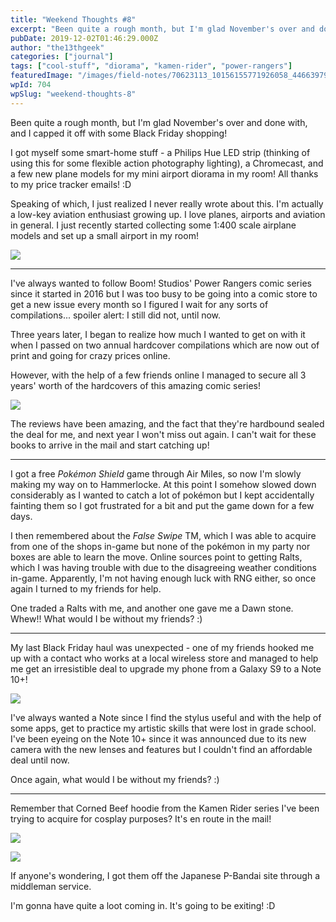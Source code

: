 ```yaml
---
title: "Weekend Thoughts #8"
excerpt: "Been quite a rough month, but I'm glad November's over and done with, and I capped it off with some Black Friday shopping! I got myself some smart-home stuff -…"
pubDate: 2019-12-02T01:46:29.000Z
author: "the13thgeek"
categories: ["journal"]
tags: ["cool-stuff", "diorama", "kamen-rider", "power-rangers"]
featuredImage: "/images/field-notes/70623113_10156155771926058_4466397986452144128_o.jpg"
wpId: 704
wpSlug: "weekend-thoughts-8"
---
```


Been quite a rough month, but I'm glad November's over and done with, and I capped it off with some Black Friday shopping!

I got myself some smart-home stuff - a Philips Hue LED strip (thinking of using this for some flexible action photography lighting), a Chromecast, and a few new plane models for my mini airport diorama in my room! All thanks to my price tracker emails! :D

Speaking of which, I just realized I never really wrote about this. I'm actually a low-key aviation enthusiast growing up. I love planes, airports and aviation in general. I just recently started collecting some 1:400 scale airplane models and set up a small airport in my room!

![](/images/field-notes/70623113_10156155771926058_4466397986452144128_o.jpg)

* * *

I've always wanted to follow Boom! Studios' Power Rangers comic series since it started in 2016 but I was too busy to be going into a comic store to get a new issue every month so I figured I wait for any sorts of compilations... spoiler alert: I still did not, until now.

Three years later, I began to realize how much I wanted to get on with it when I passed on two annual hardcover compilations which are now out of print and going for crazy prices online.

However, with the help of a few friends online I managed to secure all 3 years' worth of the hardcovers of this amazing comic series!

![](/images/field-notes/mmprhc.jpg)

The reviews have been amazing, and the fact that they're hardbound sealed the deal for me, and next year I won't miss out again. I can't wait for these books to arrive in the mail and start catching up!

* * *

I got a free _Pokémon Shield_ game through Air Miles, so now I'm slowly making my way on to Hammerlocke. At this point I somehow slowed down considerably as I wanted to catch a lot of pokémon but I kept accidentally fainting them so I got frustrated for a bit and put the game down for a few days.

I then remembered about the _False Swipe_ TM, which I was able to acquire from one of the shops in-game but none of the pokémon in my party nor boxes are able to learn the move. Online sources point to getting Ralts, which I was having trouble with due to the disagreeing weather conditions in-game. Apparently, I'm not having enough luck with RNG either, so once again I turned to my friends for help.

One traded a Ralts with me, and another one gave me a Dawn stone. Whew!! What would I be without my friends? :)

* * *

My last Black Friday haul was unexpected - one of my friends hooked me up with a contact who works at a local wireless store and managed to help me get an irresistible deal to upgrade my phone from a Galaxy S9 to a Note 10+!

![](/images/field-notes/20191201_171302.jpg)

I've always wanted a Note since I find the stylus useful and with the help of some apps, get to practice my artistic skills that were lost in grade school. I've been eyeing on the Note 10+ since it was announced due to its new camera with the new lenses and features but I couldn't find an affordable deal until now.

Once again, what would I be without my friends? :)

* * *

Remember that Corned Beef hoodie from the Kamen Rider series I've been trying to acquire for cosplay purposes? It's en route in the mail!

![](/images/field-notes/cornedbeef-1.jpg)

![](/images/field-notes/cornedbeef-2.jpg)

If anyone's wondering, I got them off the Japanese P-Bandai site through a middleman service.

I'm gonna have quite a loot coming in. It's going to be exiting! :D
